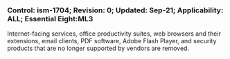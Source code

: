 ### Control: ism-1704; Revision: 0; Updated: Sep-21; Applicability: ALL; Essential Eight:ML3
<p>Internet-facing services, office productivity suites, web browsers and their extensions, email clients, PDF software, Adobe Flash Player, and security products that are no longer supported by vendors are removed.</p>